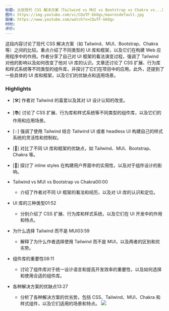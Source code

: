 ```yaml
---
标题: 比较现代 CSS 解决方案（Tailwind vs MUI vs Bootstrap vs Chakra vs...）
图片: https://img.youtube.com/vi/CQuTF-bkOgc/maxresdefault.jpg
链接: https://www.youtube.com/watch?v=CQuTF-bkOgc
时时: 
评价:
---
```

这段内容讨论了现代 CSS 解决方案（如 Tailwind、MUI、Bootstrap、Chakra 等）之间的比较。重点介绍了不同类型的 UI 库和框架，以及它们在构建 Web 应用程序中的作用。作者分享了自己对 UI 框架的看法演变过程，强调了 Tailwind 对他的影响以及如何改变了他对 UI 库的认识。文章还讨论了 CSS 扩展、行为库和样式系统等不同类型的组件库，并探讨了它们在项目中的应用。此外，还提到了一些具体的 UI 库和框架，以及它们的优缺点和适用场景。

### Highlights

- [🛠️] 作者对 Tailwind 的喜爱以及其对 UI 设计认知的改变。
- [📚] 讨论了 CSS 扩展、行为库和样式系统等不同类型的组件库，以及它们的作用和应用场景。
- [💡] 强调了使用 Tailwind 结合 Tailwind UI 或者 headless UI 构建自己的样式系统的灵活性和控制权。
- [🔧] 对比了不同 UI 库和框架的优缺点，如 Tailwind、MUI、Bootstrap、Chakra 等。
- [🎨] 探讨了 inline styles 在构建用户界面中的实用性，以及对于组件设计的影响。
- Tailwind vs MUI vs Bootstrap vs Chakra00:00
    
    - 介绍了作者对不同 UI 框架的看法和经历，以及对 UI 库的认识和定位。
- UI 库的三种类型01:52
    
    - 分别介绍了 CSS 扩展、行为库和样式系统，以及它们在 UI 开发中的作用和特点。
- 为什么选择 Tailwind 而不是 MUI03:59
    
    - 解释了为什么作者选择使用 Tailwind 而不是 MUI，以及两者的区别和优劣势。
- 组件库的重要性08:11
    
    - 讨论了组件库对于统一设计语言和提高开发效率的重要性，以及如何选择和使用合适的组件库。
- 各种解决方案的优缺点13:27
    
    - 分析了各种解决方案的优劣势，包括 CSS、Tailwind、MUI、Chakra 和样式组件，以及它们适用的场景和特点。
![](Pasted%20image%2020240218215946.png)